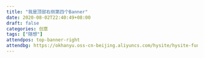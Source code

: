 ```yaml
---
title: "我是顶部右侧第四个Banner"
date: 2020-08-02T22:40:49+08:00
draft: false
categories: 创意
tags: ["随想"]
attendpos: top-banner-right
attendbg: https://okhanyu.oss-cn-beijing.aliyuncs.com/hysite/hysite-fun/artice/image/test/3.jpg
---
```


